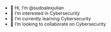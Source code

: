 - 👋 Hi, I’m @sudoalexjulian
- 👀 I’m interested in Cybersecurity
- 🌱 I’m currently learning Cybersecurity
- 💞️ I’m looking to collaborate on Cybersecurity


<!---
sudoalexjulian/sudoalexjulian is a ✨ special ✨ repository because its `README.md` (this file) appears on your GitHub profile.
You can click the Preview link to take a look at your changes.
--->
